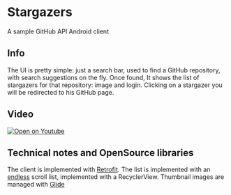 # Stargazers

A sample GitHub API Android client

## Info
The UI is pretty simple: just a search bar, used to find a GitHub repository, with search suggestions on the fly. 
Once found, It shows the list of stargazers for that repository: image and login. Clicking on a stargazer you will be redirected to his GitHub page. 

## Video
[![Open on Youtube](https://img.youtube.com/vi/qh-C3q0vrl4/2.jpg)](https://youtu.be/qh-C3q0vrl4)

## Technical notes and OpenSource libraries
The client is implemented with [Retrofit](http://square.github.io/retrofit/).
The list is implemented with an [endless](https://github.com/codepath/android_guides/wiki/Endless-Scrolling-with-AdapterViews-and-RecyclerView) scroll list, implemented with a RecyclerView. Thumbnail images are managed with [Glide](https://github.com/bumptech/glide)


